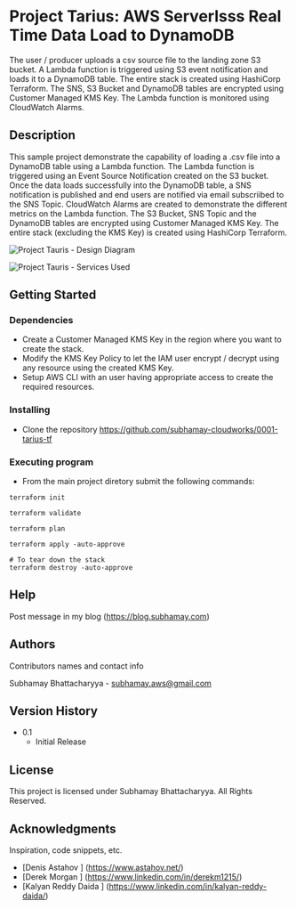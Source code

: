 # Project Tarius: AWS Serverlsss Real Time Data Load to DynamoDB

The user / producer uploads a csv source file to the landing zone S3 bucket. A Lambda function is triggered using S3 event notification and loads it to a DynamoDB table. The entire stack is created using HashiCorp Terraform. The SNS, S3 Bucket and DynamoDB tables are encrypted using Customer Managed KMS Key. The Lambda function is monitored using CloudWatch Alarms.

## Description

This sample project demonstrate the capability of loading a .csv file into a DynamoDB table using a Lambda function. The Lambda function is triggered using an Event Source Notification created on the S3 bucket. Once the data loads successfully into the DynamoDB table, a SNS notification is published and end users are notified via email subscriibed to the SNS Topic. CloudWatch Alarms are created to demonstrate the different metrics on the Lambda function. The S3 Bucket, SNS Topic and the DynamoDB tables are encrypted using Customer Managed KMS Key. The entire stack (excluding the KMS Key) is created using HashiCorp Terraform.

![Project Tauris - Design Diagram](https://subhamay-projects-repository-us-east-1.s3.amazonaws.com/0001-tarius/tarius-architecture-diagram.png)

![Project Tauris - Services Used](https://subhamay-projects-repository-us-east-1.s3.amazonaws.com/0001-tarius/tarius-services-used-tf.png)

## Getting Started

### Dependencies
* Create a Customer Managed KMS Key in the region where you want to create the stack.
* Modify the KMS Key Policy to let the IAM user encrypt / decrypt using any resource using the created KMS Key.
* Setup AWS CLI with an user having appropriate access to create the required resources.

### Installing

* Clone the repository https://github.com/subhamay-cloudworks/0001-tarius-tf
### Executing program

* From the main project diretory submit the following commands:
```
terraform init

terraform validate 

terraform plan

terraform apply -auto-approve

# To tear down the stack 
terraform destroy -auto-approve
```

## Help

Post message in my blog (https://blog.subhamay.com)


## Authors

Contributors names and contact info

Subhamay Bhattacharyya  - [subhamay.aws@gmail.com](https://blog.subhamay.com)

## Version History

* 0.1
    * Initial Release

## License

This project is licensed under Subhamay Bhattacharyya. All Rights Reserved.

## Acknowledgments

Inspiration, code snippets, etc.
* [Denis Astahov ] (https://www.astahov.net/)
* [Derek Morgan ] (https://www.linkedin.com/in/derekm1215/)
* [Kalyan Reddy Daida ] (https://www.linkedin.com/in/kalyan-reddy-daida/)

